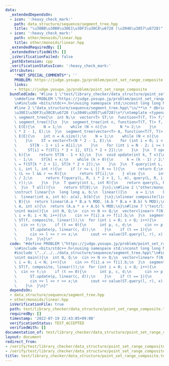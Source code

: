 ```yaml
---
data:
  _extendedDependsOn:
  - icon: ':heavy_check_mark:'
    path: data_structure/sequence/segment_tree.hpp
    title: "\u30BB\u30B0\u30E1\u30F3\u30C8\u6728 (\u3046\u3057\u6728)"
  - icon: ':heavy_check_mark:'
    path: other/monoids/linear.hpp
    title: other/monoids/linear.hpp
  _extendedRequiredBy: []
  _extendedVerifiedWith: []
  _isVerificationFailed: false
  _pathExtension: cpp
  _verificationStatusIcon: ':heavy_check_mark:'
  attributes:
    '*NOT_SPECIAL_COMMENTS*': ''
    PROBLEM: https://judge.yosupo.jp/problem/point_set_range_composite
    links:
    - https://judge.yosupo.jp/problem/point_set_range_composite
  bundledCode: "#line 1 \"test/library_checker/data_structure/point_set_range_composite.test.cpp\"\
    \n#define PROBLEM \"https://judge.yosupo.jp/problem/point_set_range_composite\"\
    \n#include <bits/stdc++.h>\nusing namespace std;\nconst long long MOD = 998244353;\n\
    #line 2 \"data_structure/sequence/segment_tree.hpp\"\n/**\n * @brief \u30BB\u30B0\
    \u30E1\u30F3\u30C8\u6728 (\u3046\u3057\u6728)\n*/\ntemplate <typename T>\nstruct\
    \ segment_tree{\n  int N;\n  vector<T> ST;\n  function<T(T, T)> f;\n  T E;\n \
    \ segment_tree(){\n  }\n  segment_tree(int n, function<T(T, T)> f, T E): f(f),\
    \ E(E){\n    N = 1;\n    while (N < n){\n      N *= 2;\n    }\n    ST = vector<T>(N\
    \ * 2 - 1, E);\n  }\n  segment_tree(vector<T> A, function<T(T, T)> f, T E): f(f),\
    \ E(E){\n    int n = A.size();\n    N = 1;\n    while (N < n){\n      N *= 2;\n\
    \    }\n    ST = vector<T>(N * 2 - 1, E);\n    for (int i = 0; i < n; i++){\n\
    \      ST[N - 1 + i] = A[i];\n    }\n    for (int i = N - 2; i >= 0; i--){\n \
    \     ST[i] = f(ST[i * 2 + 1], ST[i * 2 + 2]);\n    }\n  }\n  T operator [](int\
    \ k){\n    return ST[N - 1 + k];\n  }\n  void update(int k, T x){\n    k += N\
    \ - 1;\n    ST[k] = x;\n    while (k > 0){\n      k = (k - 1) / 2;\n      ST[k]\
    \ = f(ST[k * 2 + 1], ST[k * 2 + 2]);\n    }\n  }\n  T query(int L, int R, int\
    \ i, int l, int r){\n    if (r <= L || R <= l){\n      return E;\n    } else if\
    \ (L <= l && r <= R){\n      return ST[i];\n    } else {\n      int m = (l + r)\
    \ / 2;\n      return f(query(L, R, i * 2 + 1, l, m), query(L, R, i * 2 + 2, m,\
    \ r));\n    }\n  }\n  T query(int L, int R){\n    return query(L, R, 0, 0, N);\n\
    \  }\n  T all(){\n    return ST[0];\n  }\n};\n#line 2 \"other/monoids/linear.hpp\"\
    \nstruct linear{\n  long long a, b;\n  linear(){\n    a = 1;\n    b = 0;\n  }\n\
    \  linear(int a, int b): a(a), b(b){\n  }\n};\nlinear composite(linear A, linear\
    \ B){\n  return linear(A.a * B.a % MOD, (A.b * B.a + B.b) % MOD);\n}\nint value(linear\
    \ A, int x){\n  return (A.a * x + A.b) % MOD;\n}\n#line 7 \"test/library_checker/data_structure/point_set_range_composite.test.cpp\"\
    \nint main(){\n  int N, Q;\n  cin >> N >> Q;\n  vector<linear> f(N);\n  for (int\
    \ i = 0; i < N; i++){\n    cin >> f[i].a >> f[i].b;\n  }\n  segment_tree<linear>\
    \ ST(f, composite, linear());\n  for (int i = 0; i < Q; i++){\n    int t;\n  \
    \  cin >> t;\n    if (t == 0){\n      int p, c, d;\n      cin >> p >> c >> d;\n\
    \      ST.update(p, linear(c, d));\n    }\n    if (t == 1){\n      int l, r, x;\n\
    \      cin >> l >> r >> x;\n      cout << value(ST.query(l, r), x) << endl;\n\
    \    }\n  }\n}\n"
  code: "#define PROBLEM \"https://judge.yosupo.jp/problem/point_set_range_composite\"\
    \n#include <bits/stdc++.h>\nusing namespace std;\nconst long long MOD = 998244353;\n\
    #include \"../../../data_structure/sequence/segment_tree.hpp\"\n#include \"../../../other/monoids/linear.hpp\"\
    \nint main(){\n  int N, Q;\n  cin >> N >> Q;\n  vector<linear> f(N);\n  for (int\
    \ i = 0; i < N; i++){\n    cin >> f[i].a >> f[i].b;\n  }\n  segment_tree<linear>\
    \ ST(f, composite, linear());\n  for (int i = 0; i < Q; i++){\n    int t;\n  \
    \  cin >> t;\n    if (t == 0){\n      int p, c, d;\n      cin >> p >> c >> d;\n\
    \      ST.update(p, linear(c, d));\n    }\n    if (t == 1){\n      int l, r, x;\n\
    \      cin >> l >> r >> x;\n      cout << value(ST.query(l, r), x) << endl;\n\
    \    }\n  }\n}"
  dependsOn:
  - data_structure/sequence/segment_tree.hpp
  - other/monoids/linear.hpp
  isVerificationFile: true
  path: test/library_checker/data_structure/point_set_range_composite.test.cpp
  requiredBy: []
  timestamp: '2022-07-19 22:43:05+09:00'
  verificationStatus: TEST_ACCEPTED
  verifiedWith: []
documentation_of: test/library_checker/data_structure/point_set_range_composite.test.cpp
layout: document
redirect_from:
- /verify/test/library_checker/data_structure/point_set_range_composite.test.cpp
- /verify/test/library_checker/data_structure/point_set_range_composite.test.cpp.html
title: test/library_checker/data_structure/point_set_range_composite.test.cpp
---
```

